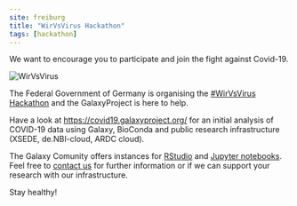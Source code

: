 ```yaml
---
site: freiburg
title: "WirVsVirus Hackathon"
tags: [hackathon]
---
```


We want to encourage you to participate and join the fight against Covid-19. 

![WirVsVirus](https://wirvsvirushackathon.org/wp-content/uploads/2020/03/12-scaled.jpg)

The Federal Government of Germany is organising the [#WirVsVirus Hackathon](https://wirvsvirushackathon.org/) and the GalaxyProject is here to help.

Have a look at https://covid19.galaxyproject.org/ for an initial analysis of COVID-19 data using Galaxy, BioConda and public research infrastructure (XSEDE, de.NBI-cloud, ARDC cloud).

The Galaxy Comunity offers instances for [RStudio](https://galaxyproject.github.io/training-material/topics/galaxy-ui/tutorials/rstudio/tutorial.html) and [Jupyter notebooks](https://galaxyproject.github.io/training-material/topics/galaxy-ui/tutorials/galaxy-intro-jupyter/tutorial.html). Feel free to [contact us](galaxy@informatik.uni-freiburg.de) for further information or if we can support your research with our infrastructure.

Stay healthy!
